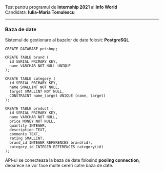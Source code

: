 Test pentru programul de **Internship 2021** al **Info World**  
Candidata: **Iulia-Maria Tomulescu**

---

### Baza de date
Sistemul de gestionare al bazelor de date folosit: **PostgreSQL**
    
    CREATE DATABASE petshop;

    CREATE TABLE brand (
      id SERIAL PRIMARY KEY,
      name VARCHAR NOT NULL UNIQUE
    );

    CREATE TABLE category (
      id SERIAL PRIMARY KEY,
      name SMALLINT NOT NULL,
      target SMALLINT NOT NULL,
      CONSTRAINT name_target UNIQUE (name, target)
    );

    CREATE TABLE product (
      id SERIAL PRIMARY KEY,
      name VARCHAR NOT NULL,
      price MONEY NOT NULL,
      quantity INTEGER,
      description TEXT,
      comments TEXT,
      rating SMALLINT,
      brand_id INTEGER REFERENCES brand(id),
      category_id INTEGER REFERENCES category(id)
    );

 API-ul se conecteaza la baza de date folosind **pooling connection**, deoarece se vor face multe cereri catre baza de date.